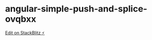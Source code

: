 # angular-simple-push-and-splice-ovqbxx

[Edit on StackBlitz ⚡️](https://stackblitz.com/edit/angular-simple-push-and-splice-ovqbxx)